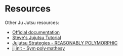 # Resources

Other Ju Jutsu resources:

* [Official documentation](https://martinvonz.github.io/jj/latest/)
* [Steve's Jujutsu Tutorial](https://steveklabnik.github.io/jujutsu-tutorial/)
* [Jujutsu Strategies - REASONABLY POLYMORPHIC](https://reasonablypolymorphic.com/blog/jj-strategy/index.html)
* [jj init - Sym·poly·mathesy](https://v5.chriskrycho.com/essays/jj-init/)
